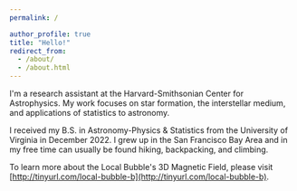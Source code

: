 ```yaml
---
permalink: /

author_profile: true
title: "Hello!"
redirect_from: 
  - /about/
  - /about.html
---
```



I'm a research assistant at the Harvard-Smithsonian Center for Astrophysics.  My work focuses on star formation, the interstellar medium, and applications of statistics to astronomy.  

I received my B.S. in Astronomy-Physics & Statistics from the University of Virginia in December 2022.  I grew up in the San Francisco Bay Area and in my free time can usually be found hiking, backpacking, and climbing.

To learn more about the Local Bubble's 3D Magnetic Field, please visit [http://tinyurl.com/local-bubble-b](http://tinyurl.com/local-bubble-b).

